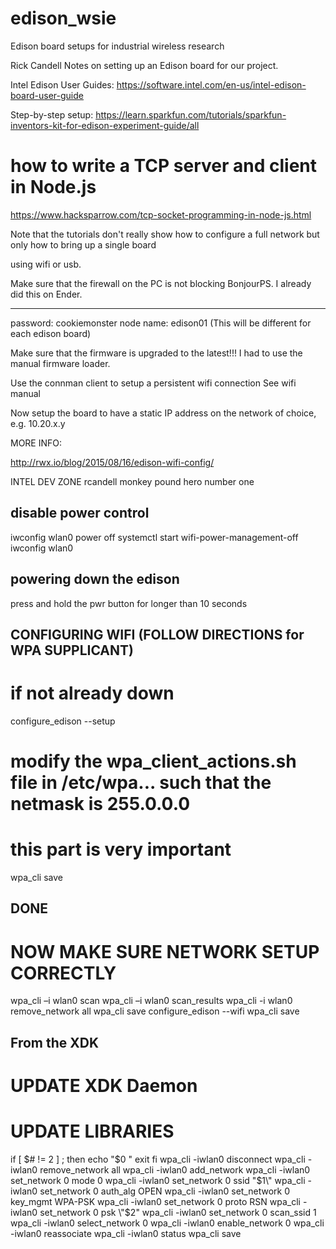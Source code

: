 # edison_wsie
Edison board setups for industrial wireless research


Rick Candell
Notes on setting up an Edison board for our project.

Intel Edison User Guides:
https://software.intel.com/en-us/intel-edison-board-user-guide

Step-by-step setup:
https://learn.sparkfun.com/tutorials/sparkfun-inventors-kit-for-edison-experiment-guide/all

# how to write a TCP server and client in Node.js
https://www.hacksparrow.com/tcp-socket-programming-in-node-js.html


Note that the tutorials don't really show how to configure a full network but only how to bring up a single board 

using wifi or usb.


Make sure that the firewall on the PC is not blocking BonjourPS.  I already did this on Ender.

***


password: cookiemonster
node name: edison01   (This will be different for each edison board)


Make sure that the firmware is upgraded to the latest!!!
I had to use the manual firmware loader.


Use the connman client to setup a persistent wifi connection
See wifi manual

Now setup the board to have a static IP address on the network of choice, e.g. 10.20.x.y



MORE INFO:

http://rwx.io/blog/2015/08/16/edison-wifi-config/


INTEL DEV ZONE
rcandell
monkey pound hero number one



## disable power control
iwconfig wlan0 power off
systemctl start wifi-power-management-off 
iwconfig wlan0



## powering down the edison
press and hold the pwr button for longer than 10 seconds



## CONFIGURING WIFI (FOLLOW DIRECTIONS for WPA SUPPLICANT)
# if not already down
configure_edison --setup
# modify the wpa_client_actions.sh file in /etc/wpa... such that the netmask is 255.0.0.0
# this part is very important
wpa_cli save
## DONE


# NOW MAKE SURE NETWORK SETUP CORRECTLY
wpa_cli –i wlan0 scan
wpa_cli –i wlan0 scan_results
wpa_cli -i wlan0 remove_network all
wpa_cli save
configure_edison --wifi
wpa_cli save

## From the XDK
# UPDATE XDK Daemon
# UPDATE LIBRARIES



if [ $# != 2 ] ; then
 echo "$0 <SSID> <passphrase>"
 exit
fi
wpa_cli -iwlan0 disconnect
wpa_cli -iwlan0 remove_network all
wpa_cli -iwlan0 add_network
wpa_cli -iwlan0 set_network 0 mode 0
wpa_cli -iwlan0 set_network 0 ssid \"$1\"
wpa_cli -iwlan0 set_network 0 auth_alg OPEN
wpa_cli -iwlan0 set_network 0 key_mgmt WPA-PSK
wpa_cli -iwlan0 set_network 0 proto RSN
wpa_cli -iwlan0 set_network 0 psk \"$2\"
wpa_cli -iwlan0 set_network 0 scan_ssid 1
wpa_cli -iwlan0 select_network 0
wpa_cli -iwlan0 enable_network 0
wpa_cli -iwlan0 reassociate
wpa_cli -iwlan0 status
wpa_cli save



